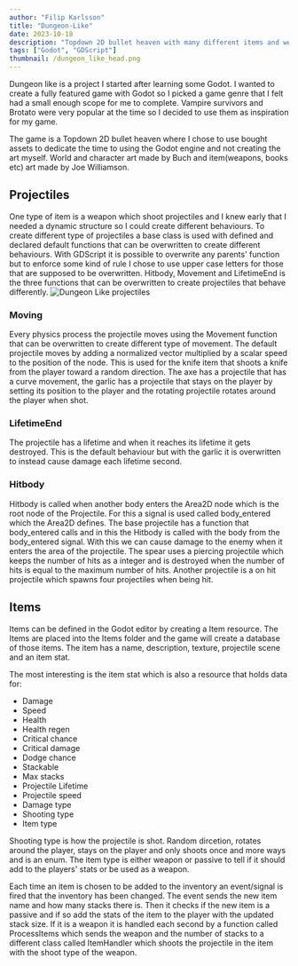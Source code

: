 ```yaml
---
author: "Filip Karlsson"
title: "Dungeon-Like"
date: 2023-10-18
description: "Topdown 2D bullet heaven with many different items and weapons. Item system with various attacks and stats created with Godots' Resource, UI created with Godots' theme system, finite state machine for enemy movement, save and load system using JSON and Resource"
tags: ["Godot", "GDScript"]
thumbnail: /dungeon_like_head.png
---
```



Dungeon like is a project I started after learning some Godot. I wanted to create a fully featured game with Godot so I picked a game genre that I felt had a small enough scope for me to complete. Vampire survivors and Brotato were very popular at the time so I decided to use them as inspiration for my game. 

The game is a Topdown 2D bullet heaven where I chose to use bought assets to dedicate the time to using the Godot engine and not creating the art myself. World and character art made by Buch and item(weapons, books etc) art made by Joe Williamson.

## Projectiles

One type of item is a weapon which shoot projectiles and I knew early that I needed a dynamic structure so I could create different behaviours. To create different type of projectiles a base class is used with defined and declared default functions that can be overwritten to create different behaviours. With GDScript it is possible to overwrite any parents' function but to enforce some kind of rule I chose to use upper case letters for those that are supposed to be overwritten. Hitbody, Movement and LifetimeEnd is the three functions that can be overwritten to create projectiles that behave differently.
![Dungeon Like projectiles](/DungeonLikeProjectileShowcase.gif)
### Moving
Every physics process the projectile moves using the Movement function that can be overwritten to create different type of movement. The default projectile moves by adding a normalized vector multiplied by a scalar speed to the position of the node. This is used for the knife item that shoots a knife from the player toward a random direction. The axe has a projectile that has a curve movement, the garlic has a projectile that stays on the player by setting its position to the player and the rotating projectile rotates around the player when shot.

### LifetimeEnd
The projectile has a lifetime and when it reaches its lifetime it gets destroyed. This is the default behaviour but with the garlic it is overwritten to instead cause damage each lifetime second.

### Hitbody
Hitbody is called when another body enters the Area2D node which is the root node of the Projectile. For this a signal is used called body_entered which the Area2D defines. The base projectile has a function that body_entered calls and in this the Hitbody is called with the body from the body_entered signal. With this we can cause damage to the enemy when it enters the area of the projectile. The spear uses a piercing projectile which keeps the number of hits as a integer and is destroyed when the number of hits is equal to the maximum number of hits. Another projectile is a on hit projectile which spawns four projectiles when being hit.

## Items
Items can be defined in the Godot editor by creating a Item resource. The Items are placed into the Items folder and the game will create a database of those items. The item has a name, description, texture, projectile scene and an item stat. 

The most interesting is the item stat which is also a resource that holds data for:
- Damage
- Speed
- Health
- Health regen
- Critical chance
- Critical damage
- Dodge chance
- Stackable
- Max stacks
- Projectile Lifetime
- Projectile speed
- Damage type
- Shooting type
- Item type

Shooting type is how the projectile is shot. Random dircetion, rotates around the player, stays on the player and only shoots once and more ways and is an enum. The item type is either weapon or passive to tell if it should add to the players' stats or be used as a weapon.

Each time an item is chosen to be added to the inventory an event/signal is fired that the inventory has been changed. The event sends the new item name and how many stacks there is. Then it checks if the new item is a passive and if so add the stats of the item to the player with the updated stack size. 
If it is a weapon it is handled each second by a function called ProcessItems which sends the weapon and the number of stacks to a different class called ItemHandler which shoots the projectile in the item with the shoot type of the weapon.